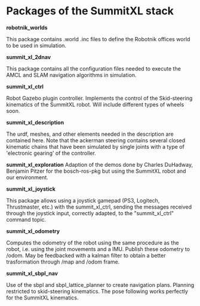 # Packages of the SummitXL stack #

**robotnik\_worlds**

This package contains .world .inc files to define the Robotnik offices world to be used in simulation.

**summit\_xl\_2dnav**

This package contains all the configuration files needed to execute the AMCL and SLAM navigation algorithms in simulation.

**summit\_xl\_ctrl**

Robot Gazebo plugin controller. Implements the control of the Skid-steering kinematics of the SummitXL robot. Will include different types of wheels soon.

**summit\_xl\_description**

The urdf, meshes, and other elements needed in the description are contained here.
Note that the ackerman steering contains several closed kinematic chains that have been simulated by single joints with a type of 'electronic gearing' of the controller.

**summit\_xl\_exploration**
Adaption of the demos done by Charles DuHadway, Benjamin Pitzer for the bosch-ros-pkg but using the SummitXL robot and our environment.

**summit\_xl\_joystick**

This package allows using a joystick gamepad (PS3, Logitech, Thrustmaster, etc.) with the summit\_xl\_ctrl, sending the messages received through the joystick input, correctly adapted, to the "summit\_xl\_ctrl" command topic.

**summit\_xl\_odometry**

Computes the odometry of the robot using the same procedure as the robot, i.e. using the joint movements and a IMU. Publish these odometry to /odom. May be feedbacked with a kalman filter to obtain a better trasformation through /map and /odom frame.

**summit\_xl\_sbpl\_nav**

Use of the sbpl and sbpl\_lattice\_planner to create navigation plans. Planning restricted to skid-steering kinematics. The pose following works perfectly for the SummitXL kinematics.